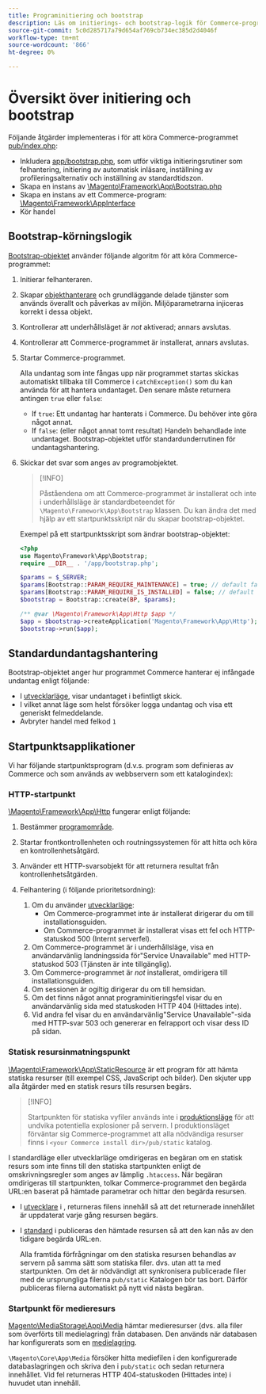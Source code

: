 ```yaml
---
title: Programinitiering och bootstrap
description: Läs om initierings- och bootstrap-logik för Commerce-programmet.
source-git-commit: 5c0d285717a79d654af769cb734ec385d2d4046f
workflow-type: tm+mt
source-wordcount: '866'
ht-degree: 0%

---
```



# Översikt över initiering och bootstrap

Följande åtgärder implementeras i för att köra Commerce-programmet [pub/index.php][index]:

- Inkludera [app/bootstrap.php][bootinitial], som utför viktiga initieringsrutiner som felhantering, initiering av automatisk inläsare, inställning av profileringsalternativ och inställning av standardtidszon.
- Skapa en instans av [\Magento\Framework\App\Bootstrap.php][bootstrap] <!-- It requires initialization parameters to be specified in constructor. Normally, the $_SERVER super-global variable is supposed to be passed there. -->
- Skapa en instans av ett Commerce-program: [\Magento\Framework\AppInterface][app-face]
- Kör handel

## Bootstrap-körningslogik

[Bootstrap-objektet][bootinitial] använder följande algoritm för att köra Commerce-programmet:

1. Initierar felhanteraren.
1. Skapar [objekthanterare][object] och grundläggande delade tjänster som används överallt och påverkas av miljön. Miljöparametrarna injiceras korrekt i dessa objekt.
1. Kontrollerar att underhållsläget är _not_ aktiverad; annars avslutas.
1. Kontrollerar att Commerce-programmet är installerat, annars avslutas.
1. Startar Commerce-programmet.

   Alla undantag som inte fångas upp när programmet startas skickas automatiskt tillbaka till Commerce i `catchException()` som du kan använda för att hantera undantaget. Den senare måste returnera antingen `true` eller `false`:

   - If `true`: Ett undantag har hanterats i Commerce. Du behöver inte göra något annat.
   - If `false`: (eller något annat tomt resultat) Handeln behandlade inte undantaget. Bootstrap-objektet utför standardunderrutinen för undantagshantering.

1. Skickar det svar som anges av programobjektet.

   >[!INFO]
   >
   >Påståendena om att Commerce-programmet är installerat och inte i underhållsläge är standardbeteendet för `\Magento\Framework\App\Bootstrap` klassen. Du kan ändra det med hjälp av ett startpunktsskript när du skapar bootstrap-objektet.

   Exempel på ett startpunktsskript som ändrar bootstrap-objektet:

   ```php
   <?php
   use Magento\Framework\App\Bootstrap;
   require __DIR__ . '/app/bootstrap.php';
   
   $params = $_SERVER;
   $params[Bootstrap::PARAM_REQUIRE_MAINTENANCE] = true; // default false
   $params[Bootstrap::PARAM_REQUIRE_IS_INSTALLED] = false; // default true
   $bootstrap = Bootstrap::create(BP, $params);
   
   /** @var \Magento\Framework\App\Http $app */
   $app = $bootstrap->createApplication('Magento\Framework\App\Http');
   $bootstrap->run($app);
   ```

## Standardundantagshantering

Bootstrap-objektet anger hur programmet Commerce hanterar ej infångade undantag enligt följande:

- I [utvecklarläge](../bootstrap/application-modes.md#developer-mode), visar undantaget i befintligt skick.
- I vilket annat läge som helst försöker logga undantag och visa ett generiskt felmeddelande.
- Avbryter handel med felkod `1`

## Startpunktsapplikationer

Vi har följande startpunktsprogram (d.v.s. program som definieras av Commerce och som används av webbservern som ett katalogindex):

### HTTP-startpunkt

[\Magento\Framework\App\Http][http] fungerar enligt följande:

1. Bestämmer [programområde](https://developer.adobe.com/commerce/php/architecture/modules/areas/).
1. Startar frontkontrollenheten och routningssystemen för att hitta och köra en kontrollenhetsåtgärd.
1. Använder ett HTTP-svarsobjekt för att returnera resultat från kontrollenhetsåtgärden.
1. Felhantering (i följande prioritetsordning):

   1. Om du använder [utvecklarläge](../bootstrap/application-modes.md#developer-mode):
      - Om Commerce-programmet inte är installerat dirigerar du om till installationsguiden.
      - Om Commerce-programmet är installerat visas ett fel och HTTP-statuskod 500 (Internt serverfel).
   1. Om Commerce-programmet är i underhållsläge, visa en användarvänlig landningssida för&quot;Service Unavailable&quot; med HTTP-statuskod 503 (Tjänsten är inte tillgänglig).
   1. Om Commerce-programmet är _not_ installerat, omdirigera till installationsguiden.
   1. Om sessionen är ogiltig dirigerar du om till hemsidan.
   1. Om det finns något annat programinitieringsfel visar du en användarvänlig sida med statuskoden HTTP 404 (Hittades inte).
   1. Vid andra fel visar du en användarvänlig&quot;Service Unavailable&quot;-sida med HTTP-svar 503 och genererar en felrapport och visar dess ID på sidan.

### Statisk resursinmatningspunkt

[\Magento\Framework\App\StaticResource][static-resource] är ett program för att hämta statiska resurser (till exempel CSS, JavaScript och bilder). Den skjuter upp alla åtgärder med en statisk resurs tills resursen begärs.

>[!INFO]
>
>Startpunkten för statiska vyfiler används inte i [produktionsläge](application-modes.md#production-mode) för att undvika potentiella explosioner på servern. I produktionsläget förväntar sig Commerce-programmet att alla nödvändiga resurser finns i `<your Commerce install dir>/pub/static` katalog.

I standardläge eller utvecklarläge omdirigeras en begäran om en statisk resurs som inte finns till den statiska startpunkten enligt de omskrivningsregler som anges av lämplig `.htaccess`.
När begäran omdirigeras till startpunkten, tolkar Commerce-programmet den begärda URL:en baserat på hämtade parametrar och hittar den begärda resursen.

- I [utvecklare](application-modes.md#developer-mode) i , returneras filens innehåll så att det returnerade innehållet är uppdaterat varje gång resursen begärs.
- I [standard](application-modes.md#default-mode) i publiceras den hämtade resursen så att den kan nås av den tidigare begärda URL:en.

   Alla framtida förfrågningar om den statiska resursen behandlas av servern på samma sätt som statiska filer. dvs. utan att ta med startpunkten. Om det är nödvändigt att synkronisera publicerade filer med de ursprungliga filerna `pub/static` Katalogen bör tas bort. Därför publiceras filerna automatiskt på nytt vid nästa begäran.

### Startpunkt för medieresurs

[Magento\MediaStorage\App\Media][media] hämtar medieresurser (dvs. alla filer som överförts till medielagring) från databasen. Den används när databasen har konfigurerats som en [medielagring](https://glossary.magento.com/media-storage).

`\Magento\Core\App\Media` försöker hitta mediefilen i den konfigurerade databaslagringen och skriva den i `pub/static` och sedan returnera innehållet. Vid fel returneras HTTP 404-statuskoden (Hittades inte) i huvudet utan innehåll.

<!-- Link Definitions -->

[app-face]: https://github.com/magento/magento2/tree/2.4/lib/internal/Magento/Framework/AppInterface.php
[bootinitial]: https://github.com/magento/magento2/tree/2.4/app/bootstrap.php
[bootstrap]: https://github.com/magento/magento2/tree/2.4/lib/internal/Magento/Framework/App/Bootstrap.php
[http]: https://github.com/magento/magento2/tree/2.4/lib/internal/Magento/Framework/App/Http
[index]: https://github.com/magento/magento2/tree/2.4/pub/index.php
[media]: https://github.com/magento/magento2/tree/2.4/app/code/Magento/MediaStorage/App/Media.php
[object]: https://github.com/magento/magento2/tree/2.4/lib/internal/Magento/Framework/ObjectManager
[static-resource]: https://github.com/magento/magento2/tree/2.4/lib/internal/Magento/Framework/App/StaticResource.php
